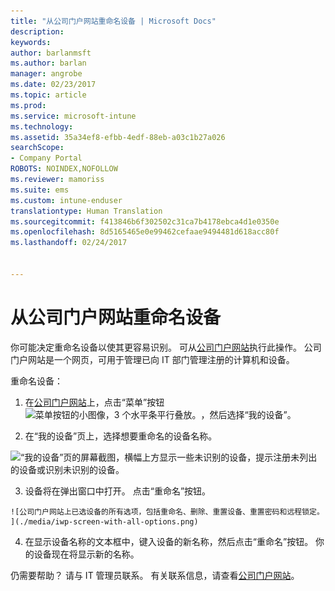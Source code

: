 ```yaml
---
title: "从公司门户网站重命名设备 | Microsoft Docs"
description: 
keywords: 
author: barlanmsft
ms.author: barlan
manager: angrobe
ms.date: 02/23/2017
ms.topic: article
ms.prod: 
ms.service: microsoft-intune
ms.technology: 
ms.assetid: 35a34ef8-efbb-4edf-88eb-a03c1b27a026
searchScope:
- Company Portal
ROBOTS: NOINDEX,NOFOLLOW
ms.reviewer: mamoriss
ms.suite: ems
ms.custom: intune-enduser
translationtype: Human Translation
ms.sourcegitcommit: f413846b6f302502c31ca7b4178ebca4d1e0350e
ms.openlocfilehash: 8d5165465e0e99462cefaae9494481d618acc80f
ms.lasthandoff: 02/24/2017


---
```


# <a name="rename-your-device-from-the-company-portal-website"></a>从公司门户网站重命名设备

你可能决定重命名设备以使其更容易识别。 可从[公司门户网站](http://portal.manage.microsoft.com)执行此操作。 公司门户网站是一个网页，可用于管理已向 IT 部门管理注册的计算机和设备。

重命名设备：

1.    在[公司门户网站](http://portal.manage.microsoft.com)上，点击“菜单”按钮![菜单按钮的小图像，3 个水平条平行叠放。](/Intune/whats-new/media/CP_hamburger_menu.png)，然后选择“我的设备”。

2. 在“我的设备”页上，选择想要重命名的设备名称。

  ![“我的设备”页的屏幕截图，横幅上方显示一些未识别的设备，提示注册未列出的设备或识别未识别的设备。](./media/macOS_enroll_002_tap_here_banner.png)

3.    设备将在弹出窗口中打开。 点击“重命名”按钮。

    ![公司门户网站上已选设备的所有选项，包括重命名、删除、重置设备、重置密码和远程锁定。 ](./media/iwp-screen-with-all-options.png)

4.  在显示设备名称的文本框中，键入设备的新名称，然后点击“重命名”按钮。 你的设备现在将显示新的名称。

仍需要帮助？ 请与 IT 管理员联系。 有关联系信息，请查看[公司门户网站](http://portal.manage.microsoft.com)。

